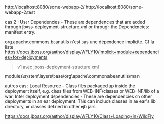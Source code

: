 http://localhost:8080/some-webapp-2/
http://localhost:8080/some-webapp-2/test

cas 2 :
    User Dependencies - These are dependencies that are added through jboss-deployment-structure.xml or through the Dependencies: manifest entry.

org.apache.commons.beanutils n'est pas une dépendence implicite.
Cf la liste https://docs.jboss.org/author/display/WFLY10/Implicit+module+dependencies+for+deployments

 > v1 avec jboss-deployment-structure.xml
 
modules\system\layers\base\org\apache\commons\beanutils\main

autres cas :
    Local Resource - Class files packaged up inside the deployment itself, e.g. class files from WEB-INF/classes or WEB-INF/lib of a war.
    Inter deployment dependencies - These are dependencies on other deployments in an ear deployment. This can include classes in an ear's lib directory, or classes defined in other ejb jars. 

https://docs.jboss.org/author/display/WFLY10/Class+Loading+in+WildFly
